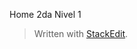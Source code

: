
Home 2da Nivel 1

> Written with [StackEdit](https://stackedit.io/).
<!--stackedit_data:
eyJoaXN0b3J5IjpbLTQyNDQ1NTE5N119
-->
